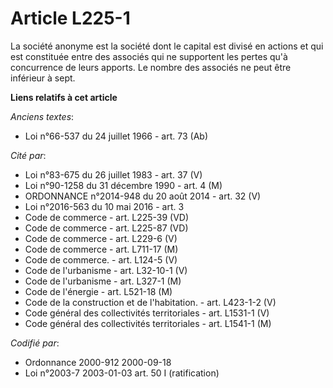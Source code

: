 # Article L225-1

La société anonyme est la société dont le capital est divisé en actions et qui est constituée entre des associés qui ne
supportent les pertes qu'à concurrence de leurs apports. Le nombre des associés ne peut être inférieur à sept.

**Liens relatifs à cet article**

_Anciens textes_:

  - Loi n°66-537 du 24 juillet 1966 - art. 73 (Ab)

_Cité par_:

  - Loi n°83-675 du 26 juillet 1983 - art. 37 (V)
  - Loi n°90-1258 du 31 décembre 1990 - art. 4 (M)
  - ORDONNANCE n°2014-948 du 20 août 2014 - art. 32 (V)
  - Loi n°2016-563 du 10 mai 2016 - art. 3
  - Code de commerce - art. L225-39 (VD)
  - Code de commerce - art. L225-87 (VD)
  - Code de commerce - art. L229-6 (V)
  - Code de commerce - art. L711-17 (M)
  - Code de commerce. - art. L124-5 (V)
  - Code de l'urbanisme - art. L32-10-1 (V)
  - Code de l'urbanisme - art. L327-1 (M)
  - Code de l'énergie - art. L521-18 (M)
  - Code de la construction et de l'habitation. - art. L423-1-2 (V)
  - Code général des collectivités territoriales - art. L1531-1 (V)
  - Code général des collectivités territoriales - art. L1541-1 (M)

_Codifié par_:

  - Ordonnance 2000-912 2000-09-18
  - Loi n°2003-7 2003-01-03 art. 50 I (ratification)
